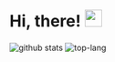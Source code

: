 # Hi, there! <img src="https://github.com/priyanshu-219/priyanshu-219/blob/master/assets/wave.gif" width="30px"/>

<img align="center" src="https://github-readme-stats.anuraghazra1.vercel.app/api/?username=priyanshu-219&theme=radical&show_icons=true"  alt="github stats"/>
<img align="center" src="https://github-readme-stats.anuraghazra1.vercel.app/api/top-langs/?username=priyanshu-219&layout=compact&theme=radical"  alt="top-lang"/>
